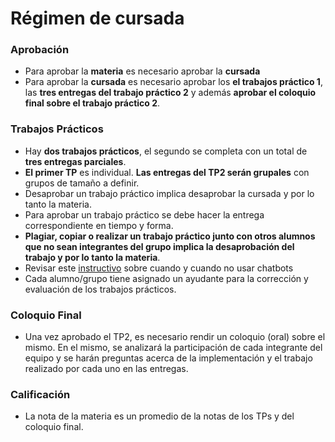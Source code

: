 Régimen de cursada
==================


### Aprobación

* Para aprobar la **materia** es necesario aprobar la **cursada**
* Para aprobar la **cursada** es necesario aprobar los **el trabajos práctico 1**, las **tres entregas del trabajo práctico 2** y además **aprobar el coloquio final sobre el trabajo práctico 2**.


### Trabajos Prácticos

* Hay **dos trabajos prácticos**, el segundo se completa con un total de **tres entregas parciales**.
* **El primer TP** es individual. **Las entregas del TP2 serán grupales** con grupos de tamaño a definir.
* Desaprobar un trabajo práctico implica desaprobar la cursada y por lo tanto la materia.
* Para aprobar un trabajo práctico se debe hacer la entrega correspondiente en tiempo y forma.
* **Plagiar, copiar o realizar un trabajo práctico junto con otros alumnos que no sean integrantes del grupo implica la desaprobación del trabajo y por lo tanto la materia**.
* Revisar este [instructivo](/utils/chatbots) sobre cuando y cuando no usar chatbots
* Cada alumno/grupo tiene asignado un ayudante para la corrección y evaluación de los trabajos prácticos.

### Coloquio Final
* Una vez aprobado el TP2, es necesario rendir un coloquio (oral) sobre el mismo. En el mismo, se analizará la participación de cada integrante del equipo y se harán preguntas acerca de la implementación y el trabajo realizado por cada uno en las entregas.

### Calificación

* La nota de la materia es un promedio de la notas de los TPs y del coloquio final.
